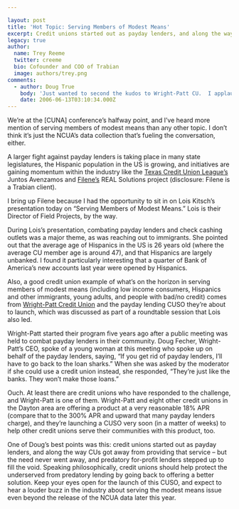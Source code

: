 ```yaml
---

layout: post
title: 'Hot Topic: Serving Members of Modest Means'
excerpt: Credit unions started out as payday lenders, and along the way CUs got away from providing that service &#8211; but the need never went away, and predatory for-profit lenders stepped up to fill the void.  Speaking philosophically, credit unions should help protect the underserved from predatory lending by going back to offering a better solution.
legacy: true
author:
  name: Trey Reeme
  twitter: creeme
  bio: Cofounder and COO of Trabian
  image: authors/trey.png
comments:
  - author: Doug True
    body: 'Just wanted to second the kudos to Wright-Patt CU.  I applaud their effort to make a difference not only for their members but also to help other credit unions find a turn key way to offer a payday lending alternative.  From my review of what they have been doing, is they have gained experience in how to offer the product in the best interest of the entire membership - meaning the product stands on its own and is not subsidized or a loss leader.  '
    date: 2006-06-13T03:10:34.000Z
---
```


<p>We&#8217;re at the [CUNA] conference&#8217;s halfway point, and I&#8217;ve heard more mention of serving members of modest means than any other topic.  I don&#8217;t think it&#8217;s just the <span class="caps">NCUA</span>&#8217;s data collection that&#8217;s fueling the conversation, either.</p>
<p>A larger fight against payday lenders is taking place in many state legislatures, the Hispanic population in the US is growing, and initiatives are gaining momentum within the industry like the <a href="http://www.tcul.coop">Texas Credit Union League&#8217;s</a> Juntos Avenzamos and <a href="http://www.filene.org">Filene&#8217;s</a> REAL Solutions project (disclosure: Filene is a Trabian client).</p>
<p>I bring up Filene because I had the opportunity to sit in on Lois Kitsch&#8217;s presentation today on &#8220;Serving Members of Modest Means.&#8221; Lois is their Director of Field Projects, by the way.</p>
<p>During Lois&#8217;s presentation, combating payday lenders and check cashing outlets was a major theme, as was reaching out to immigrants.  She pointed out that the average age of Hispanics in the US is 26 years old (where the average CU member age is around 47), and that Hispanics are largely unbanked.  I found it particularly interesting that a quarter of Bank of America&#8217;s new accounts last year were opened by Hispanics.</p>
<p>Also, a good credit union example of what&#8217;s on the horizon in serving members of modest means (including low income consumers, Hispanics and other immigrants, young adults, and people with bad/no credit) comes from <a href="http://www.wright-pattcu.com">Wright-Patt Credit Union</a> and the payday lending <span class="caps">CUSO</span> they&#8217;re about to launch, which was discussed as part of a roundtable session that Lois also led.</p>
<p>Wright-Patt started their program five years ago after a public meeting was held to combat payday lenders in their community.  Doug Fecher, Wright-Patt&#8217;s <span class="caps">CEO</span>, spoke of a young woman at this meeting who spoke up on behalf of the payday lenders, saying, &#8220;If you get rid of payday lenders, I&#8217;ll have to go back to the loan sharks.&#8221;  When she was asked by the moderator if she could use a credit union instead, she responded, &#8220;They&#8217;re just like the banks.  They won&#8217;t make those loans.&#8221;</p>
<p>Ouch.  At least there are credit unions who have responded to the challenge, and Wright-Patt is one of them.  Wright-Patt and eight other credit unions in the Dayton area are offering a product at a very reasonable 18% <span class="caps">APR</span> (compare that to the 300% <span class="caps">APR</span> and upward that many payday lenders charge), and they&#8217;re launching a <span class="caps">CUSO</span> very soon (in a matter of weeks) to help other credit unions serve their communities with this product, too.</p>
<p>One of Doug&#8217;s best points was this: credit unions started out as payday lenders, and along the way CUs got away from providing that service &#8211; but the need never went away, and predatory for-profit lenders stepped up to fill the void.  Speaking philosophically, credit unions should help protect the underserved from predatory lending by going back to offering a better solution.  Keep your eyes open for the launch of this <span class="caps">CUSO</span>, and expect to hear a louder buzz in the industry about serving the modest means issue even beyond the release of the <span class="caps">NCUA</span> data later this year.</p>
